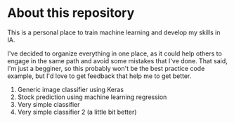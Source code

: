 # About this repository
This is a personal place to train machine learning and develop my skills in IA.

I've decided to organize everything in one place, as it could help others to engage in the same path and avoid some mistakes that I've done. That said, I'm just a begginer, so this probably won't be the best practice code example, but I'd love to get feedback that help me to get better.

1. Generic image classifier using Keras
2. Stock prediction using machine learning regression
3. Very simple classifier
4. Very simple classifier 2 (a little bit better)